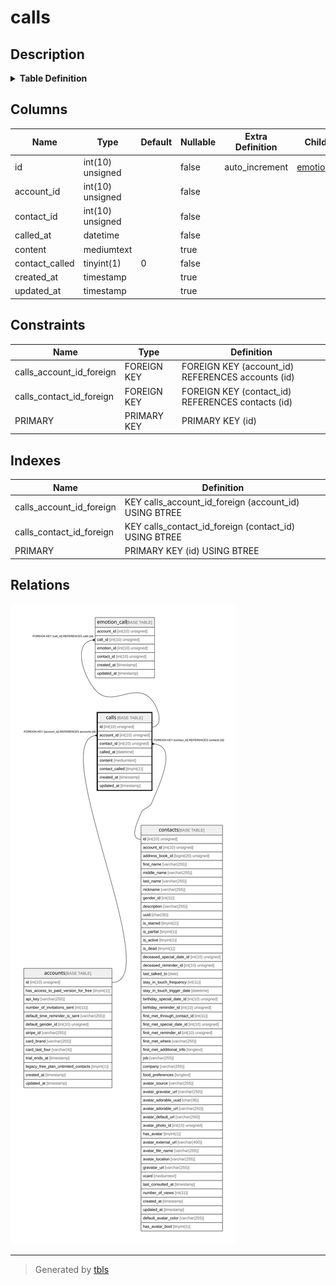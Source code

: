 # calls

## Description

<details>
<summary><strong>Table Definition</strong></summary>

```sql
CREATE TABLE `calls` (
  `id` int(10) unsigned NOT NULL AUTO_INCREMENT,
  `account_id` int(10) unsigned NOT NULL,
  `contact_id` int(10) unsigned NOT NULL,
  `called_at` datetime NOT NULL,
  `content` mediumtext COLLATE utf8mb4_unicode_ci,
  `contact_called` tinyint(1) NOT NULL DEFAULT '0',
  `created_at` timestamp NULL DEFAULT NULL,
  `updated_at` timestamp NULL DEFAULT NULL,
  PRIMARY KEY (`id`),
  KEY `calls_account_id_foreign` (`account_id`),
  KEY `calls_contact_id_foreign` (`contact_id`),
  CONSTRAINT `calls_account_id_foreign` FOREIGN KEY (`account_id`) REFERENCES `accounts` (`id`) ON DELETE CASCADE,
  CONSTRAINT `calls_contact_id_foreign` FOREIGN KEY (`contact_id`) REFERENCES `contacts` (`id`) ON DELETE CASCADE
) ENGINE=InnoDB DEFAULT CHARSET=utf8mb4 COLLATE=utf8mb4_unicode_ci
```

</details>

## Columns

| Name | Type | Default | Nullable | Extra Definition | Children | Parents | Comment |
| ---- | ---- | ------- | -------- | --------------- | -------- | ------- | ------- |
| id | int(10) unsigned |  | false | auto_increment | [emotion_call](emotion_call.md) |  |  |
| account_id | int(10) unsigned |  | false |  |  | [accounts](accounts.md) |  |
| contact_id | int(10) unsigned |  | false |  |  | [contacts](contacts.md) |  |
| called_at | datetime |  | false |  |  |  |  |
| content | mediumtext |  | true |  |  |  |  |
| contact_called | tinyint(1) | 0 | false |  |  |  |  |
| created_at | timestamp |  | true |  |  |  |  |
| updated_at | timestamp |  | true |  |  |  |  |

## Constraints

| Name | Type | Definition |
| ---- | ---- | ---------- |
| calls_account_id_foreign | FOREIGN KEY | FOREIGN KEY (account_id) REFERENCES accounts (id) |
| calls_contact_id_foreign | FOREIGN KEY | FOREIGN KEY (contact_id) REFERENCES contacts (id) |
| PRIMARY | PRIMARY KEY | PRIMARY KEY (id) |

## Indexes

| Name | Definition |
| ---- | ---------- |
| calls_account_id_foreign | KEY calls_account_id_foreign (account_id) USING BTREE |
| calls_contact_id_foreign | KEY calls_contact_id_foreign (contact_id) USING BTREE |
| PRIMARY | PRIMARY KEY (id) USING BTREE |

## Relations

![er](calls.svg)

---

> Generated by [tbls](https://github.com/k1LoW/tbls)
